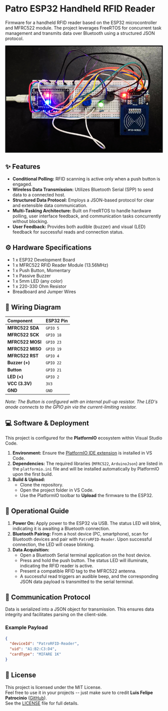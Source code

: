 # Patro ESP32 Handheld RFID Reader

Firmware for a handheld RFID reader based on the ESP32 microcontroller and MFRC522 module. The project leverages FreeRTOS for concurrent task management and transmits data over Bluetooth using a structured JSON protocol.

![PatroRFID Project Photo](PatroRFID.png)

## ✨ Features

* **Conditional Polling:** RFID scanning is active only when a push button is engaged.
* **Wireless Data Transmission:** Utilizes Bluetooth Serial (SPP) to send data to a connected host.
* **Structured Data Protocol:** Employs a JSON-based protocol for clear and extensible data communication.
* **Multi-Tasking Architecture:** Built on FreeRTOS to handle hardware polling, user interface feedback, and communication tasks concurrently without blocking.
* **User Feedback:** Provides both audible (buzzer) and visual (LED) feedback for successful reads and connection status.

## ⚙️ Hardware Specifications

* 1 x ESP32 Development Board
* 1 x MFRC522 RFID Reader Module (13.56MHz)
* 1 x Push Button, Momentary
* 1 x Passive Buzzer
* 1 x 5mm LED (any color)
* 1 x 220-330 Ohm Resistor
* Breadboard and Jumper Wires

## 🔌 Wiring Diagram

| Component | ESP32 Pin | 
| :--- | :--- |
| **MFRC522 SDA** | `GPIO 5` | 
| **MFRC522 SCK** | `GPIO 18` | 
| **MFRC522 MOSI** | `GPIO 23` | 
| **MFRC522 MISO** | `GPIO 19` | 
| **MFRC522 RST** | `GPIO 4` | 
| **Buzzer (+)** | `GPIO 22` | 
| **Button** | `GPIO 21` | 
| **LED (+)** | `GPIO 2` | 
| **VCC (3.3V)** | `3V3` | 
| **GND** | `GND` | 

*Note: The Button is configured with an internal pull-up resistor. The LED's anode connects to the GPIO pin via the current-limiting resistor.*

## 💻 Software & Deployment

This project is configured for the **PlatformIO** ecosystem within Visual Studio Code.

1. **Environment:** Ensure the [PlatformIO IDE extension](https://platformio.org/platformio-ide) is installed in VS Code.
2. **Dependencies:** The required libraries (`MFRC522`, `ArduinoJson`) are listed in the `platformio.ini` file and will be installed automatically by PlatformIO upon the first build.
3. **Build & Upload:**
   * Clone the repository.
   * Open the project folder in VS Code.
   * Use the PlatformIO toolbar to **Upload** the firmware to the ESP32.

## 📖 Operational Guide

1. **Power On:** Apply power to the ESP32 via USB. The status LED will blink, indicating it is awaiting a Bluetooth connection.
2. **Bluetooth Pairing:** From a host device (PC, smartphone), scan for Bluetooth devices and pair with `PatroRFID-Reader`. Upon successful connection, the LED will cease blinking.
3. **Data Acquisition:**
   * Open a Bluetooth Serial terminal application on the host device.
   * Press and hold the push button. The status LED will illuminate, indicating the RFID reader is active.
   * Present a compatible RFID tag to the MFRC522 antenna.
   * A successful read triggers an audible beep, and the corresponding JSON data payload is transmitted to the serial terminal.

## 📶 Communication Protocol

Data is serialized into a JSON object for transmission. This ensures data integrity and facilitates parsing on the client-side.

### Example Payload
```json
{
  "deviceId": "PatroRFID-Reader",
  "uid": "A1:B2:C3:D4",
  "cardType": "MIFARE 1K"
}
```

## 📄 License

This project is licensed under the MIT License.  
Feel free to use it in your projects -- just make sure to credit **Luis Felipe Patrocinio** ([GitHub](https://github.com/luisfpatrocinio)).  
See the [LICENSE](./LICENSE) file for full details.